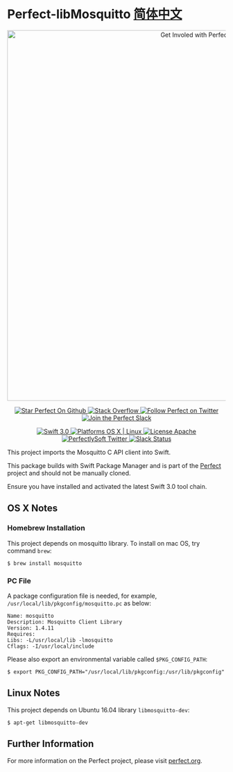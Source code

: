 # Perfect-libMosquitto [简体中文](README.zh_CN.md)

<p align="center">
    <a href="http://perfect.org/get-involved.html" target="_blank">
        <img src="http://perfect.org/assets/github/perfect_github_2_0_0.jpg" alt="Get Involed with Perfect!" width="854" />
    </a>
</p>

<p align="center">
    <a href="https://github.com/PerfectlySoft/Perfect" target="_blank">
        <img src="http://www.perfect.org/github/Perfect_GH_button_1_Star.jpg" alt="Star Perfect On Github" />
    </a>  
    <a href="http://stackoverflow.com/questions/tagged/perfect" target="_blank">
        <img src="http://www.perfect.org/github/perfect_gh_button_2_SO.jpg" alt="Stack Overflow" />
    </a>  
    <a href="https://twitter.com/perfectlysoft" target="_blank">
        <img src="http://www.perfect.org/github/Perfect_GH_button_3_twit.jpg" alt="Follow Perfect on Twitter" />
    </a>  
    <a href="http://perfect.ly" target="_blank">
        <img src="http://www.perfect.org/github/Perfect_GH_button_4_slack.jpg" alt="Join the Perfect Slack" />
    </a>
</p>

<p align="center">
    <a href="https://developer.apple.com/swift/" target="_blank">
        <img src="https://img.shields.io/badge/Swift-3.0-orange.svg?style=flat" alt="Swift 3.0">
    </a>
    <a href="https://developer.apple.com/swift/" target="_blank">
        <img src="https://img.shields.io/badge/Platforms-OS%20X%20%7C%20Linux%20-lightgray.svg?style=flat" alt="Platforms OS X | Linux">
    </a>
    <a href="http://perfect.org/licensing.html" target="_blank">
        <img src="https://img.shields.io/badge/License-Apache-lightgrey.svg?style=flat" alt="License Apache">
    </a>
    <a href="http://twitter.com/PerfectlySoft" target="_blank">
        <img src="https://img.shields.io/badge/Twitter-@PerfectlySoft-blue.svg?style=flat" alt="PerfectlySoft Twitter">
    </a>
    <a href="http://perfect.ly" target="_blank">
        <img src="http://perfect.ly/badge.svg" alt="Slack Status">
    </a>
</p>

This project imports the Mosquitto C API client into Swift.

This package builds with Swift Package Manager and is part of the [Perfect](https://github.com/PerfectlySoft/Perfect) project and should not be manually cloned.

Ensure you have installed and activated the latest Swift 3.0 tool chain.

## OS X Notes

### Homebrew Installation

This project depends on mosquitto library. To install on mac OS, try command `brew`:

```
$ brew install mosquitto
```

### PC File

A package configuration file is needed, for example, `/usr/local/lib/pkgconfig/mosquitto.pc` as below:
```
Name: mosquitto
Description: Mosquitto Client Library
Version: 1.4.11
Requires:
Libs: -L/usr/local/lib -lmosquitto
Cflags: -I/usr/local/include
```

Please also export an environmental variable called `$PKG_CONFIG_PATH`:

```
$ export PKG_CONFIG_PATH="/usr/local/lib/pkgconfig:/usr/lib/pkgconfig"
```

## Linux Notes

This project depends on Ubuntu 16.04 library `libmosquitto-dev`:

```
$ apt-get libmosquitto-dev
```

## Further Information
For more information on the Perfect project, please visit [perfect.org](http://perfect.org).
